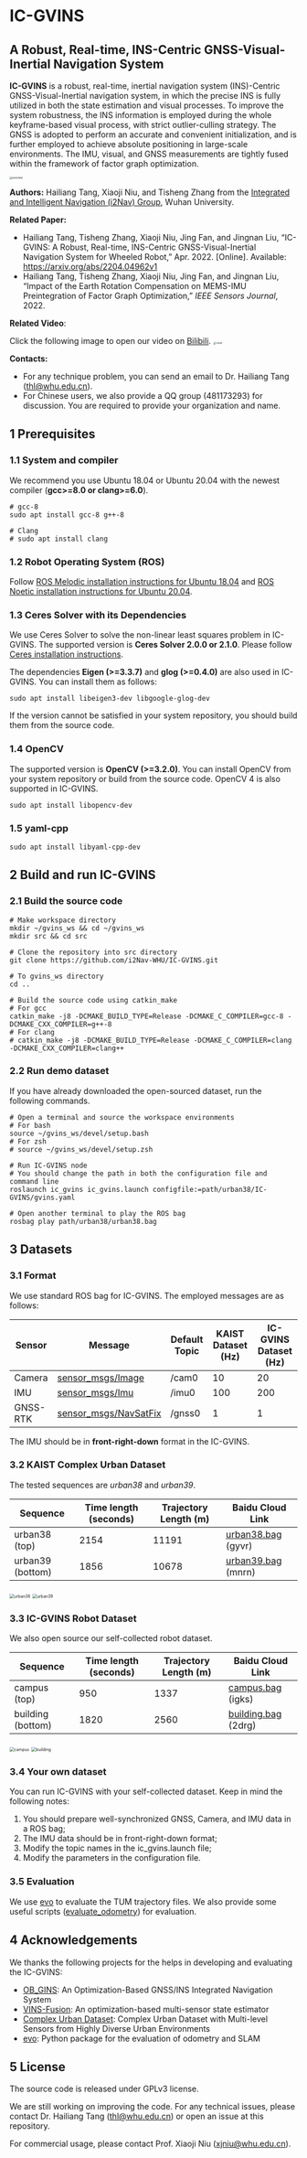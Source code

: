 # IC-GVINS

## A Robust, Real-time, INS-Centric GNSS-Visual-Inertial Navigation System

**IC-GVINS** is a robust, real-time, inertial navigation system (INS)-Centric GNSS-Visual-Inertial navigation system, in which the precise INS is fully utilized in both the state estimation and visual processes. To improve the system robustness, the INS information is employed during the whole keyframe-based visual process, with strict outlier-culling strategy. The GNSS is adopted to perform an accurate and convenient initialization, and is further employed to achieve absolute positioning in large-scale environments. The IMU, visual, and GNSS measurements are tightly fused within the framework of factor graph optimization.

<img src="resources/overview.png" alt="overview" style="zoom: 30%;" />

**Authors:** Hailiang Tang, Xiaoji Niu, and Tisheng Zhang from the [Integrated and Intelligent Navigation (i2Nav) Group](http://www.i2nav.com/), Wuhan University.

**Related Paper:**

- Hailiang Tang, Tisheng Zhang, Xiaoji Niu, Jing Fan, and Jingnan Liu, “IC-GVINS: A Robust, Real-time, INS-Centric GNSS-Visual-Inertial Navigation System for Wheeled Robot,” Apr. 2022. [Online]. Available: https://arxiv.org/abs/2204.04962v1
- Hailiang Tang, Tisheng Zhang, Xiaoji Niu, Jing Fan, and Jingnan Liu, “Impact of the Earth Rotation Compensation on MEMS-IMU Preintegration of Factor Graph Optimization,” *IEEE Sensors Journal*, 2022.

**Related Video**:

Click the following image to open our video on [Bilibili](https://www.bilibili.com/video/BV15a411q71D).
<a href ="https://www.bilibili.com/video/BV15a411q71D"><img src="resources/cover.png" alt="cover" style="zoom: 30%;" /></a>

**Contacts:**

- For any technique problem, you can send an email to Dr. Hailiang Tang (thl@whu.edu.cn).
- For Chinese users, we also provide a QQ group (481173293) for discussion. You are required to provide your organization and name.

## 1 Prerequisites

### 1.1 System and compiler

We recommend you use Ubuntu 18.04 or Ubuntu 20.04 with the newest compiler (**gcc>=8.0 or clang>=6.0**). 

```shell
# gcc-8
sudo apt install gcc-8 g++-8

# Clang
# sudo apt install clang
```

### 1.2 Robot Operating System (ROS)

Follow [ROS Melodic installation instructions for Ubuntu 18.04](https://wiki.ros.org/melodic/Installation/Ubuntu) and [ROS Noetic installation instructions for Ubuntu 20.04](http://wiki.ros.org/noetic/Installation/Ubuntu).

### 1.3 Ceres Solver with its Dependencies

We use Ceres Solver to solve the non-linear least squares problem in IC-GVINS. The supported version is **Ceres Solver 2.0.0 or 2.1.0**. Please follow [Ceres installation instructions](http://ceres-solver.org/installation.html).

The dependencies **Eigen (>=3.3.7)** and **glog (>=0.4.0)** are also used in IC-GVINS. You can install them as follows:

```shell
sudo apt install libeigen3-dev libgoogle-glog-dev
```

If the version cannot be satisfied in your system repository, you should build them from the source code.

### 1.4 OpenCV

The supported version is **OpenCV (>=3.2.0)**. You can install OpenCV from your system repository or build from the source code. OpenCV 4 is also supported in IC-GVINS.

```
sudo apt install libopencv-dev
```

### 1.5 yaml-cpp

```shell
sudo apt install libyaml-cpp-dev
```

## 2 Build and run IC-GVINS

### 2.1 Build the source code

```shell
# Make workspace directory
mkdir ~/gvins_ws && cd ~/gvins_ws
mkdir src && cd src

# Clone the repository into src directory
git clone https://github.com/i2Nav-WHU/IC-GVINS.git

# To gvins_ws directory
cd ..

# Build the source code using catkin_make
# For gcc
catkin_make -j8 -DCMAKE_BUILD_TYPE=Release -DCMAKE_C_COMPILER=gcc-8 -DCMAKE_CXX_COMPILER=g++-8
# For clang
# catkin_make -j8 -DCMAKE_BUILD_TYPE=Release -DCMAKE_C_COMPILER=clang -DCMAKE_CXX_COMPILER=clang++
```

### 2.2 Run demo dataset

If you have already downloaded the open-sourced dataset, run the following commands.

```shell
# Open a terminal and source the workspace environments
# For bash
source ~/gvins_ws/devel/setup.bash
# For zsh
# source ~/gvins_ws/devel/setup.zsh

# Run IC-GVINS node
# You should change the path in both the configuration file and command line
roslaunch ic_gvins ic_gvins.launch configfile:=path/urban38/IC-GVINS/gvins.yaml

# Open another terminal to play the ROS bag
rosbag play path/urban38/urban38.bag
```

## 3 Datasets

### 3.1 Format

We use standard ROS bag for IC-GVINS. The employed messages are as follows:

| Sensor   | Message                                                                                 | Default Topic | KAIST Dataset (Hz) | IC-GVINS Dataset (Hz) |
| ---------- | ----------------------------------------------------------------------------------------- | --------------- | -------------------- | ----------------------- |
| Camera   | [sensor_msgs/Image](http://docs.ros.org/en/api/sensor_msgs/html/msg/Image.html)         | /cam0         | 10                 | 20                    |
| IMU      | [sensor_msgs/Imu](http://docs.ros.org/en/api/sensor_msgs/html/msg/Imu.html)             | /imu0         | 100                | 200                   |
| GNSS-RTK | [sensor_msgs/NavSatFix](http://docs.ros.org/en/api/sensor_msgs/html/msg/NavSatFix.html) | /gnss0        | 1                  | 1                     |

The IMU should be in **front-right-down** format in the IC-GVINS.

### 3.2 KAIST Complex Urban Dataset

The tested sequences are *urban38* and *urban39*.

| Sequence         | Time length (seconds) | Trajectory Length (m) | Baidu Cloud Link                                                      |
| ------------------ | ----------------------- | ----------------------- | ----------------------------------------------------------------------- |
| urban38 (top)    | 2154                  | 11191                 | [urban38.bag](https://pan.baidu.com/s/1CJj0Z1vClU4aL8zSna-LzQ) (gyvr) |
| urban39 (bottom) | 1856                  | 10678                 | [urban39.bag](https://pan.baidu.com/s/14CHl7LaIIkBKpwhyuPPbPA) (mnrn) |

<img src="resources/dataset/urban38.png" alt="urban38" style="zoom: 50%;" />

<img src="resources/dataset/urban39.png" alt="urban39" style="zoom: 50%;" />

### 3.3 IC-GVINS Robot Dataset

We also open source our self-collected robot dataset.

| Sequence          | Time length (seconds) | Trajectory Length (m) | Baidu Cloud Link                                                       |
| ------------------- | ----------------------- | ----------------------- | ------------------------------------------------------------------------ |
| campus (top)      | 950                   | 1337                  | [campus.bag](https://pan.baidu.com/s/18yRYUQdu_-DmrYnXQy9VNQ) (igks)   |
| building (bottom) | 1820                  | 2560                  | [building.bag](https://pan.baidu.com/s/1Y48jFmdAOBF4y30KBK9bAw) (2drg) |

<img src="resources/dataset/campus.png" alt="campus" style="zoom: 50%;" />

<img src="resources/dataset/building.png" alt="building" style="zoom: 50%;" />

### 3.4 Your own dataset

You can run IC-GVINS with your self-collected dataset. Keep in mind the following notes:

1. You should prepare well-synchronized GNSS, Camera, and IMU data in a ROS bag;
2. The IMU data should be in front-right-down format;
3. Modify the topic names in the ic_gvins.launch file;
4. Modify the parameters in the configuration file.

### 3.5 Evaluation

We use [evo](https://github.com/MichaelGrupp/evo) to evaluate the TUM trajectory files. We also provide some useful scripts ([evaluate_odometry](https://github.com/i2Nav-WHU/evaluate_odometry)) for evaluation.

## 4 Acknowledgements

We thanks the following projects for the helps in developing and evaluating the IC-GVINS:

- [OB_GINS](https://github.com/i2Nav-WHU/OB_GINS): An Optimization-Based GNSS/INS Integrated Navigation System
- [VINS-Fusion](https://github.com/HKUST-Aerial-Robotics/VINS-Fusion): An optimization-based multi-sensor state estimator
- [Complex Urban Dataset](https://sites.google.com/view/complex-urban-dataset): Complex Urban Dataset with Multi-level Sensors from Highly Diverse Urban Environments
- [evo](https://github.com/MichaelGrupp/evo): Python package for the evaluation of odometry and SLAM

## 5 License

The source code is released under GPLv3 license.

We are still working on improving the code. For any technical issues, please contact Dr. Hailiang Tang ([thl@whu.edu.cn](mailto:thl@whu.edu.cn)) or open an issue at this repository.

For commercial usage, please contact Prof. Xiaoji Niu ([xjniu@whu.edu.cn](mailto:xjniu@whu.edu.cn)).
